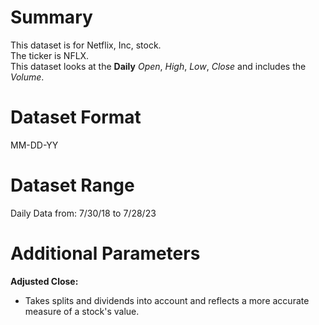 # Summary

This dataset is for Netflix, Inc, stock.  
The ticker is NFLX.  
This dataset looks at the **Daily** _Open_, _High_, _Low_, _Close_ and includes the _Volume_.  


# Dataset Format

MM-DD-YY

# Dataset Range

Daily Data from: 7/30/18 to 7/28/23

# Additional Parameters

**Adjusted Close:**

* Takes splits and dividends into account and reflects a more accurate measure of a stock's value.  
 

